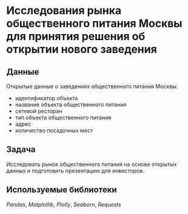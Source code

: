 # Исследования рынка общественного питания Москвы для принятия решения об открытии нового заведения

## Данные

Открытые данные о заведениях общественного питания Москвы:
* идентификатор объекта
* название объекта общественного питания
* сетевой ресторан
* тип объекта общественного питания
* адрес
* количество посадочных мест

## Задача

Исследовать рынок общественного питания на основе открытых данных и подготовить презентацию для инвесторов.


## Используемые библиотеки

_Pandas_, _Matplotlib_, _Plotly_, _Seaborn_, _Requests_


